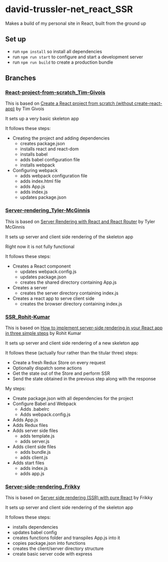 # david-trussler-net_react_SSR

Makes a build of my personal site in React, built from the ground up

## Set up

- run `npm install` so install all dependencies
- run `npm run start` to configure and start a development server
- run `npm run build` to create a production bundle

## Branches

### [React-project-from-scratch_Tim-Givois](https://github.com/davidtrussler/david-trussler-net_react_SSR/tree/React-project-from-scratch_Tim-Givois)

This is based on [Create a React project from scratch (without create-react-app)](https://medium.com/@tim.givois.mendez/create-a-react-project-from-scratch-without-create-react-app-f02fce4e05b) by Tim Givois

It sets up a very basic skeleton app

It follows these steps: 

- Creating the project and adding dependencies
  - creates package.json
  - installs react and react-dom
  - installs babel
  - adds babel configuration file
  - installs webpack
- Configuring webpack
  - adds webpack configuration file
  - adds index.html file
  - adds App.js
  - adds index.js
  - updates package.json

### [Server-rendering_Tyler-McGinnis](https://github.com/davidtrussler/david-trussler-net_react_SSR/tree/Server-rendering_Tyler-McGinnis)

This is based on [Server Rendering with React and React Router](https://tylermcginnis.com/react-router-server-rendering/) by Tyler McGinnis

It sets up server and client side rendering of the skeleton app

Right now it is not fully functional

It follows these steps: 

- Creates a React component
  - updates webpack.config.js
  - updates package.json
  - creates the shared directory containing App.js
- Creates a server
  - creates the server directory containing index.js
- Creates a react app to serve client side
  - creates the browser directory containing index.js

### [SSR_Rohit-Kumar](https://github.com/davidtrussler/david-trussler-net_react_SSR/tree/SSR_Rohit-Kumar)

This is based on [How to implement server-side rendering in your React app in three simple steps](https://www.freecodecamp.org/news/server-side-rendering-your-react-app-in-three-simple-steps-7a82b95db82e/) by Rohit Kumar

It sets up server and client side rendering of a new skeleton app

It follows these (actually four rather than the titular three) steps: 
- Create a fresh Redux Store on every request
- Optionally dispatch some actions
- Get the state out of the Store and perform SSR
- Send the state obtained in the previous step along with the response

My steps: 
- Create package.json with all dependencies for the project
- Configure Babel and Webpack
  - Adds .babelrc
  - Adds webpack.config.js
- Adds App.js
- Adds Redux files
- Adds server side files
  - adds template.js
  - adds server.js
- Adds client side files
  - adds bundle.js
  - adds client.js
- Adds start files
  - adds index.js
  - adds app.js

### [Server-side-rendering_Frikky](https://github.com/davidtrussler/david-trussler-net_react_SSR/tree/Server-side-rendering_Frikky)

This is based on [Server side rendering (SSR) with pure React](https://medium.com/swlh/moving-your-website-to-server-side-rendering-ssr-in-reactjs-36278d4a87f5) by Frikky

It sets up server and client side rendering of the skeleton app

It follows these steps: 
- installs dependencies
- updates babel config
- creates functions folder and transpiles App.js into it
- copies package.json into functions
- creates the client/server directory structure
- create basic server code with express
